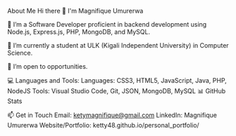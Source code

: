 About Me
Hi there 👋 I'm Magnifique Umurerwa

🔭 I’m a Software Developer proficient in backend development using Node.js, Express.js, PHP, MongoDB, and MySQL.

🌱 I’m currently a student at ULK (Kigali Independent University) in Computer Science.

👯 I’m open to opportunities.

💻 Languages and Tools:
Languages: CSS3, HTML5, JavaScript, Java, PHP, NodeJS
Tools: Visual Studio Code, Git, JSON, MongoDB, MySQL
📊 GitHub Stats


📫 Get in Touch
Email: ketymagnifique@gmail.com
LinkedIn: Magnifique Umurerwa
Website/Portfolio: ketty48.github.io/personal_portfolio/
